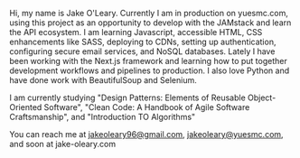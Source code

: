 Hi, my name is Jake O'Leary. 
Currently I am in production on yuesmc.com, using this project as an opportunity to develop with the JAMstack and learn the API ecosystem. 
I am learning Javascript, accessible HTML, CSS enhancements like SASS, deploying to CDNs, setting up authentication, configuring secure email services, and NoSQL databases. 
Lately I have been working with the Next.js framework and learning how to put together development workflows and pipelines to production.
I also love Python and have done work with BeautifulSoup and Selenium. 

I am currently studying "Design Patterns: Elements of Reusable Object-Oriented Software", "Clean Code: A Handbook of Agile Software Craftsmanship", 
and "Introduction TO Algorithms"

You can reach me at jakeoleary96@gmail.com, jakeoleary@yuesmc.com, and soon at jake-oleary.com

<!---
JakeO96/JakeO96 is a ✨ special ✨ repository because its `README.md` (this file) appears on your GitHub profile.
You can click the Preview link to take a look at your changes.
--->
